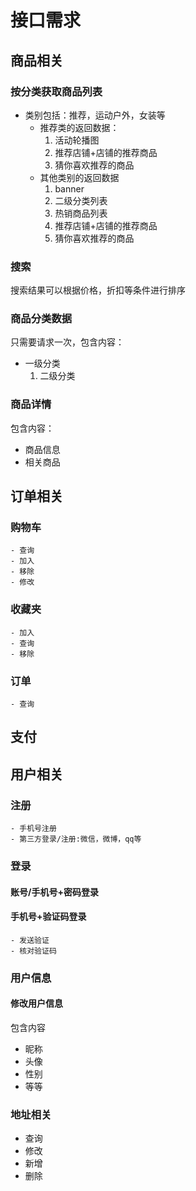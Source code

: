 # 接口需求

## 商品相关
### 按分类获取商品列表
* 类别包括：推荐，运动户外，女装等
	- 推荐类的返回数据：
		1. 活动轮播图
		2. 推荐店铺+店铺的推荐商品
		3. 猜你喜欢推荐的商品
	- 其他类别的返回数据
		1. banner
		2. 二级分类列表
		3. 热销商品列表
		4. 推荐店铺+店铺的推荐商品
		5. 猜你喜欢推荐的商品

### 搜索
搜索结果可以根据价格，折扣等条件进行排序

### 商品分类数据
只需要请求一次，包含内容：
- 一级分类
	1. 二级分类

### 商品详情
包含内容：
* 商品信息
* 相关商品

## 订单相关
### 购物车
	- 查询
	- 加入
	- 移除
	- 修改
### 收藏夹
	- 加入
	- 查询
	- 移除
### 订单
	- 查询

## 支付


## 用户相关
### 注册
	- 手机号注册
	- 第三方登录/注册:微信，微博，qq等
### 登录
#### 账号/手机号+密码登录
#### 手机号+验证码登录
	- 发送验证
	- 核对验证码

### 用户信息
#### 修改用户信息
包含内容
* 昵称
* 头像
* 性别
* 等等

### 地址相关
- 查询
- 修改
- 新增
- 删除